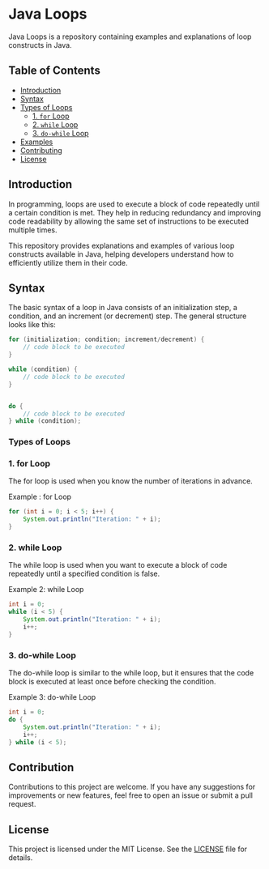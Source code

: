 # Java Loops
Java Loops is a repository containing examples and explanations of loop constructs in Java.

## Table of Contents

- [Introduction](#introduction)
- [Syntax](#syntax)
- [Types of Loops](#types-of-loops)
  - [1. `for` Loop](#1-for-loop)
  - [2. `while` Loop](#2-while-loop)
  - [3. `do-while` Loop](#3-do-while-loop)
- [Examples](#examples)
- [Contributing](#contributing)
- [License](#license)

## Introduction

In programming, loops are used to execute a block of code repeatedly until a certain condition is met. They help in reducing redundancy and improving code readability by allowing the same set of instructions to be executed multiple times.

This repository provides explanations and examples of various loop constructs available in Java, helping developers understand how to efficiently utilize them in their code.

## Syntax

The basic syntax of a loop in Java consists of an initialization step, a condition, and an increment (or decrement) step. The general structure looks like this:

```java
for (initialization; condition; increment/decrement) {
    // code block to be executed
}
```

```java
while (condition) {
    // code block to be executed
}
```

```java

do {
    // code block to be executed
} while (condition);
```

### Types of Loops
### 1. for Loop
The for loop is used when you know the number of iterations in advance.

Example : for Loop
```java
for (int i = 0; i < 5; i++) {
    System.out.println("Iteration: " + i);
}
```

### 2. while Loop
The while loop is used when you want to execute a block of code repeatedly until a specified condition is false.

Example 2: while Loop
```java
int i = 0;
while (i < 5) {
    System.out.println("Iteration: " + i);
    i++;
}
```

### 3. do-while Loop
The do-while loop is similar to the while loop, but it ensures that the code block is executed at least once before checking the condition.

Example 3: do-while Loop
```java
int i = 0;
do {
    System.out.println("Iteration: " + i);
    i++;
} while (i < 5);
```



## Contribution

Contributions to this project are welcome. If you have any suggestions for improvements or new features, feel free to open an issue or submit a pull request.

## License

This project is licensed under the MIT License. See the [LICENSE](LICENSE) file for details.


